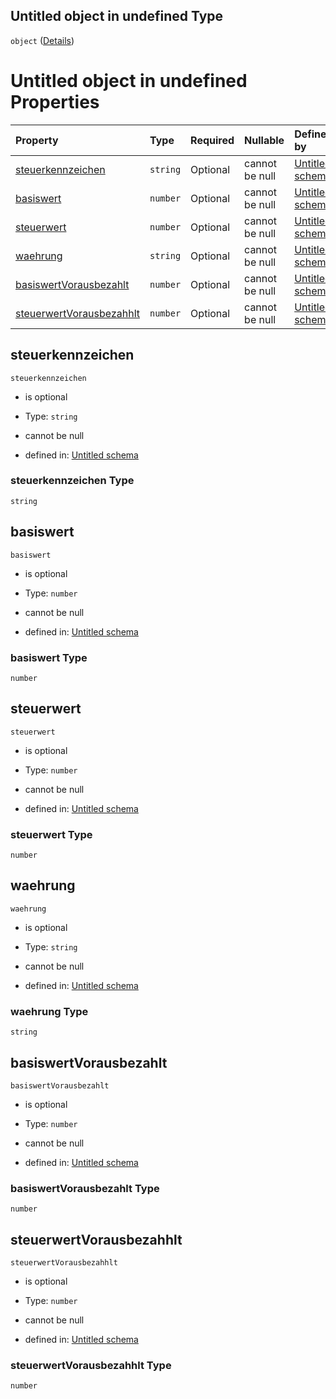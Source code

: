 ## Untitled object in undefined Type

`object` ([Details](steuerbetrag.md))

# Untitled object in undefined Properties

| Property                                              | Type     | Required | Nullable       | Defined by                                                                                                                                                                                                    |
| :---------------------------------------------------- | :------- | :------- | :------------- | :------------------------------------------------------------------------------------------------------------------------------------------------------------------------------------------------------------ |
| [steuerkennzeichen](#steuerkennzeichen)               | `string` | Optional | cannot be null | [Untitled schema](steuerbetrag-properties-steuerkennzeichen.md "https://raw.githubusercontent.com/conuti-gmbh/bo4e/main/schemas/v1/com/Steuerbetrag.schema.json#/properties/steuerkennzeichen")               |
| [basiswert](#basiswert)                               | `number` | Optional | cannot be null | [Untitled schema](steuerbetrag-properties-basiswert.md "https://raw.githubusercontent.com/conuti-gmbh/bo4e/main/schemas/v1/com/Steuerbetrag.schema.json#/properties/basiswert")                               |
| [steuerwert](#steuerwert)                             | `number` | Optional | cannot be null | [Untitled schema](steuerbetrag-properties-steuerwert.md "https://raw.githubusercontent.com/conuti-gmbh/bo4e/main/schemas/v1/com/Steuerbetrag.schema.json#/properties/steuerwert")                             |
| [waehrung](#waehrung)                                 | `string` | Optional | cannot be null | [Untitled schema](steuerbetrag-properties-waehrung.md "https://raw.githubusercontent.com/conuti-gmbh/bo4e/main/schemas/v1/com/Steuerbetrag.schema.json#/properties/waehrung")                                 |
| [basiswertVorausbezahlt](#basiswertvorausbezahlt)     | `number` | Optional | cannot be null | [Untitled schema](steuerbetrag-properties-basiswertvorausbezahlt.md "https://raw.githubusercontent.com/conuti-gmbh/bo4e/main/schemas/v1/com/Steuerbetrag.schema.json#/properties/basiswertVorausbezahlt")     |
| [steuerwertVorausbezahhlt](#steuerwertvorausbezahhlt) | `number` | Optional | cannot be null | [Untitled schema](steuerbetrag-properties-steuerwertvorausbezahhlt.md "https://raw.githubusercontent.com/conuti-gmbh/bo4e/main/schemas/v1/com/Steuerbetrag.schema.json#/properties/steuerwertVorausbezahhlt") |

## steuerkennzeichen



`steuerkennzeichen`

*   is optional

*   Type: `string`

*   cannot be null

*   defined in: [Untitled schema](steuerbetrag-properties-steuerkennzeichen.md "https://raw.githubusercontent.com/conuti-gmbh/bo4e/main/schemas/v1/com/Steuerbetrag.schema.json#/properties/steuerkennzeichen")

### steuerkennzeichen Type

`string`

## basiswert



`basiswert`

*   is optional

*   Type: `number`

*   cannot be null

*   defined in: [Untitled schema](steuerbetrag-properties-basiswert.md "https://raw.githubusercontent.com/conuti-gmbh/bo4e/main/schemas/v1/com/Steuerbetrag.schema.json#/properties/basiswert")

### basiswert Type

`number`

## steuerwert



`steuerwert`

*   is optional

*   Type: `number`

*   cannot be null

*   defined in: [Untitled schema](steuerbetrag-properties-steuerwert.md "https://raw.githubusercontent.com/conuti-gmbh/bo4e/main/schemas/v1/com/Steuerbetrag.schema.json#/properties/steuerwert")

### steuerwert Type

`number`

## waehrung



`waehrung`

*   is optional

*   Type: `string`

*   cannot be null

*   defined in: [Untitled schema](steuerbetrag-properties-waehrung.md "https://raw.githubusercontent.com/conuti-gmbh/bo4e/main/schemas/v1/com/Steuerbetrag.schema.json#/properties/waehrung")

### waehrung Type

`string`

## basiswertVorausbezahlt



`basiswertVorausbezahlt`

*   is optional

*   Type: `number`

*   cannot be null

*   defined in: [Untitled schema](steuerbetrag-properties-basiswertvorausbezahlt.md "https://raw.githubusercontent.com/conuti-gmbh/bo4e/main/schemas/v1/com/Steuerbetrag.schema.json#/properties/basiswertVorausbezahlt")

### basiswertVorausbezahlt Type

`number`

## steuerwertVorausbezahhlt



`steuerwertVorausbezahhlt`

*   is optional

*   Type: `number`

*   cannot be null

*   defined in: [Untitled schema](steuerbetrag-properties-steuerwertvorausbezahhlt.md "https://raw.githubusercontent.com/conuti-gmbh/bo4e/main/schemas/v1/com/Steuerbetrag.schema.json#/properties/steuerwertVorausbezahhlt")

### steuerwertVorausbezahhlt Type

`number`
